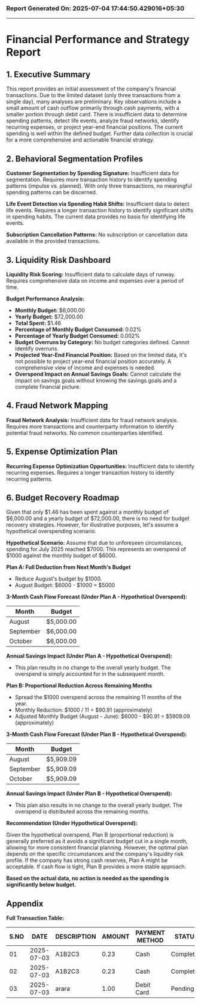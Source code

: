 ### Report Generated On: 2025-07-04 17:44:50.429016+05:30 

--- 

# Financial Performance and Strategy Report

## 1. Executive Summary

This report provides an initial assessment of the company's financial transactions. Due to the limited dataset (only three transactions from a single day), many analyses are preliminary. Key observations include a small amount of cash outflow primarily through cash payments, with a smaller portion through debit card. There is insufficient data to determine spending patterns, detect life events, analyze fraud networks, identify recurring expenses, or project year-end financial positions. The current spending is well within the defined budget. Further data collection is crucial for a more comprehensive and actionable financial strategy.

## 2. Behavioral Segmentation Profiles

**Customer Segmentation by Spending Signature:** Insufficient data for segmentation. Requires more transaction history to identify spending patterns (impulse vs. planned). With only three transactions, no meaningful spending patterns can be discerned.

**Life Event Detection via Spending Habit Shifts:** Insufficient data to detect life events. Requires a longer transaction history to identify significant shifts in spending habits. The current data provides no basis for identifying life events.

**Subscription Cancellation Patterns:** No subscription or cancellation data available in the provided transactions.

## 3. Liquidity Risk Dashboard

**Liquidity Risk Scoring:** Insufficient data to calculate days of runway. Requires comprehensive data on income and expenses over a period of time.

**Budget Performance Analysis:**

*   **Monthly Budget:** $6,000.00
*   **Yearly Budget:** $72,000.00
*   **Total Spent:** $1.46
*   **Percentage of Monthly Budget Consumed:** 0.02%
*   **Percentage of Yearly Budget Consumed:** 0.002%
*   **Budget Overruns by Category:** No budget categories defined. Cannot identify overruns.
*   **Projected Year-End Financial Position:** Based on the limited data, it's not possible to project year-end financial position accurately. A comprehensive view of income and expenses is needed.
*   **Overspend Impact on Annual Savings Goals:** Cannot calculate the impact on savings goals without knowing the savings goals and a complete financial picture.

## 4. Fraud Network Mapping

**Fraud Network Analysis:** Insufficient data for fraud network analysis. Requires more transactions and counterparty information to identify potential fraud networks. No common counterparties identified.

## 5. Expense Optimization Plan

**Recurring Expense Optimization Opportunities:** Insufficient data to identify recurring expenses. Requires a longer transaction history to identify recurring patterns.

## 6. Budget Recovery Roadmap

Given that only $1.46 has been spent against a monthly budget of $6,000.00 and a yearly budget of $72,000.00, there is no need for budget recovery strategies. However, for illustrative purposes, let's assume a hypothetical overspending scenario.

**Hypothetical Scenario:** Assume that due to unforeseen circumstances, spending for July 2025 reached $7000. This represents an overspend of $1000 against the monthly budget of $6000.

**Plan A: Full Deduction from Next Month's Budget**

*   Reduce August's budget by $1000.
*   August Budget: $6000 - $1000 = $5000

**3-Month Cash Flow Forecast (Under Plan A - Hypothetical Overspend):**

| Month     | Budget    |
| --------- | --------- |
| August    | $5,000.00 |
| September | $6,000.00 |
| October   | $6,000.00 |

**Annual Savings Impact (Under Plan A - Hypothetical Overspend):**

*   This plan results in no change to the overall yearly budget. The overspend is simply accounted for in the subsequent month.

**Plan B: Proportional Reduction Across Remaining Months**

*   Spread the $1000 overspend across the remaining 11 months of the year.
*   Monthly Reduction: $1000 / 11 = $90.91 (approximately)
*   Adjusted Monthly Budget (August - June): $6000 - $90.91 = $5909.09 (approximately)

**3-Month Cash Flow Forecast (Under Plan B - Hypothetical Overspend):**

| Month     | Budget       |
| --------- | ------------ |
| August    | $5,909.09    |
| September | $5,909.09    |
| October   | $5,909.09    |

**Annual Savings Impact (Under Plan B - Hypothetical Overspend):**

*   This plan also results in no change to the overall yearly budget. The overspend is distributed across the remaining months.

**Recommendation (Under Hypothetical Overspend):**

Given the hypothetical overspend, Plan B (proportional reduction) is generally preferred as it avoids a significant budget cut in a single month, allowing for more consistent financial planning. However, the optimal plan depends on the specific circumstances and the company's liquidity risk profile. If the company has strong cash reserves, Plan A might be acceptable. If cash flow is tight, Plan B provides a more stable approach.

**Based on the actual data, no action is needed as the spending is significantly below budget.**

## Appendix

**Full Transaction Table:**

| S.NO | DATE       | DESCRIPTION | AMOUNT | PAYMENT METHOD | STATUS    | NOTES     |
| ---- | ---------- | ----------- | ------ | -------------- | --------- | --------- |
| 01   | 2025-07-03 | A1B2C3      | 0.23   | Cash           | Completed | -------   |
| 02   | 2025-07-03 | A1B2C3      | 0.23   | Cash           | Completed | -------   |
| 03   | 2025-07-03 | arara       | 1.00   | Debit Card     | Pending   | dbcfjhrbf |
